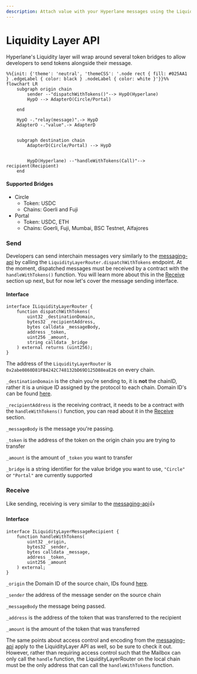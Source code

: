 ```yaml
---
description: Attach value with your Hyperlane messages using the Liquidity Layer API.
---
```


# Liquidity Layer API

Hyperlane's Liquidity layer will wrap around several token bridges to allow developers to send tokens alongside their message.

```mermaid
%%{init: {'theme': 'neutral', 'themeCSS': '.node rect { fill: #025AA1 } .edgeLabel { color: black } .nodeLabel { color: white }'}}%%
flowchart LR
	subgraph origin chain
		sender --"dispatchWithTokens()"--> HypO(Hyperlane)
        HypO --> AdapterO(Circle/Portal)
        
	end

	HypO -."relay(message)".-> HypD
	AdapterO -."value".-> AdapterD
    

	subgraph destination chain
        AdapterD(Circle/Portal) --> HypD
    

		HypD(Hyperlane) --"handleWithTokens(Call)"--> recipient(Recipient)
	end
```

#### Supported Bridges

* Circle
  * Token: USDC
  * Chains: Goerli and Fuji
* Portal
  * Token: USDC, ETH
  * Chains: Goerli, Fuji, Mumbai, BSC Testnet, Alfajores

### Send

Developers can send interchain messages very similarly to the [messaging-api](../messaging-api/ "mention") by calling the `LiquidityLayerRouter.dispatchWithTokens` endpoint. At the moment, dispatched messages must be received by a contract with the `handleWithTokens()` function. You will learn more about this in the [Receive](../messaging-api/receive.md) section up next, but for now let's cover the message sending interface.

#### Interface

```solidity
interface ILiquidityLayerRouter {
    function dispatchWithTokens(
        uint32 _destinationDomain,
        bytes32 _recipientAddress,
        bytes calldata _messageBody,
        address _token,
        uint256 _amount,
        string calldata _bridge
    ) external returns (uint256);
}
```

The address of the `LiquidityLayerRouter` is `0x2abe0860D81FB4242C748132bD69D125D88eaE26` on every chain.

`_destinationDomain` is the chain you're sending to, it is **not** the chainID, rather it is a unique ID assigned by the protocol to each chain. Domain ID's can be found [here](../domains.md).

`_recipientAddress` is the receiving contract, it needs to be a contract with the `handleWithTokens()` function, you can read about it in the [Receive](./#receive) section.

`_messageBody` is the message you're passing.&#x20;

`_token` is the address of the token on the origin chain you are trying to transfer

`_amount` is the amount of `_token` you want to transfer

`_bridge` is a string identifier for the value bridge you want to use, `"Circle"` or `"Portal"` are currently supported

### Receive

Like sending, receiving is very similar to the [messaging-api](../messaging-api/ "mention"):thumbsup:

#### Interface

```solidity
interface ILiquidityLayerMessageRecipient {
    function handleWithTokens(
        uint32 _origin,
        bytes32 _sender,
        bytes calldata _message,
        address _token,
        uint256 _amount
    ) external;
}
```

`_origin` the Domain ID of the source chain, IDs found [here](../domains.md#mainnet).

`_sender` the address of the message sender on the source chain

`_messageBody` the message being passed.

`_address` is the address of the token that was transferred to the recipient

`_amount` is the amount of the token that was transferred



The same points about access control and encoding from the [messaging-api](../messaging-api/ "mention") apply to the LiquidityLayer API as well, so be sure to check it out. However, rather than requiring access control such that the Mailbox can only call the `handle` function, the LiquidityLayerRouter on the local chain must be the only address that can call the `handleWithTokens` function.

